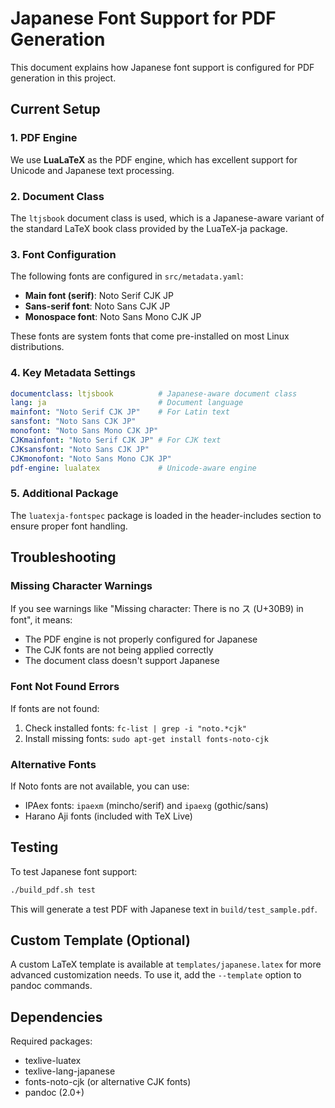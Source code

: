 # Japanese Font Support for PDF Generation

This document explains how Japanese font support is configured for PDF generation in this project.

## Current Setup

### 1. PDF Engine
We use **LuaLaTeX** as the PDF engine, which has excellent support for Unicode and Japanese text processing.

### 2. Document Class
The `ltjsbook` document class is used, which is a Japanese-aware variant of the standard LaTeX book class provided by the LuaTeX-ja package.

### 3. Font Configuration
The following fonts are configured in `src/metadata.yaml`:

- **Main font (serif)**: Noto Serif CJK JP
- **Sans-serif font**: Noto Sans CJK JP  
- **Monospace font**: Noto Sans Mono CJK JP

These fonts are system fonts that come pre-installed on most Linux distributions.

### 4. Key Metadata Settings

```yaml
documentclass: ltjsbook          # Japanese-aware document class
lang: ja                         # Document language
mainfont: "Noto Serif CJK JP"    # For Latin text
sansfont: "Noto Sans CJK JP"     
monofont: "Noto Sans Mono CJK JP"
CJKmainfont: "Noto Serif CJK JP" # For CJK text
CJKsansfont: "Noto Sans CJK JP"
CJKmonofont: "Noto Sans Mono CJK JP"
pdf-engine: lualatex             # Unicode-aware engine
```

### 5. Additional Package
The `luatexja-fontspec` package is loaded in the header-includes section to ensure proper font handling.

## Troubleshooting

### Missing Character Warnings
If you see warnings like "Missing character: There is no ス (U+30B9) in font", it means:
- The PDF engine is not properly configured for Japanese
- The CJK fonts are not being applied correctly
- The document class doesn't support Japanese

### Font Not Found Errors
If fonts are not found:
1. Check installed fonts: `fc-list | grep -i "noto.*cjk"`
2. Install missing fonts: `sudo apt-get install fonts-noto-cjk`

### Alternative Fonts
If Noto fonts are not available, you can use:
- IPAex fonts: `ipaexm` (mincho/serif) and `ipaexg` (gothic/sans)
- Harano Aji fonts (included with TeX Live)

## Testing

To test Japanese font support:
```bash
./build_pdf.sh test
```

This will generate a test PDF with Japanese text in `build/test_sample.pdf`.

## Custom Template (Optional)

A custom LaTeX template is available at `templates/japanese.latex` for more advanced customization needs. To use it, add the `--template` option to pandoc commands.

## Dependencies

Required packages:
- texlive-luatex
- texlive-lang-japanese
- fonts-noto-cjk (or alternative CJK fonts)
- pandoc (2.0+)